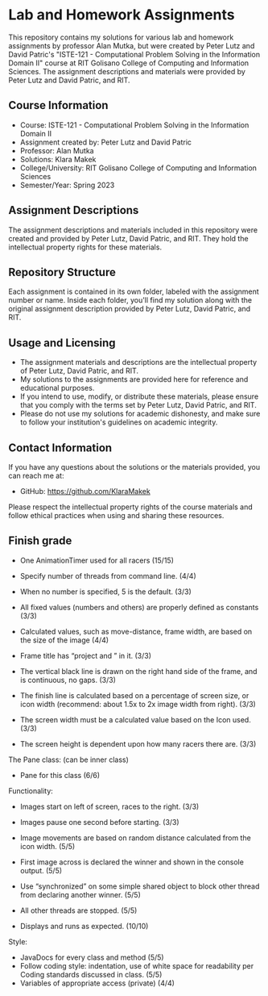 # Lab and Homework Assignments

This repository contains my solutions for various lab and homework assignments by professor Alan Mutka, but were created by Peter Lutz and David Patric's "ISTE-121 - Computational Problem Solving in the Information Domain II" course at RIT Golisano College of Computing and Information Sciences. The assignment descriptions and materials were provided by Peter Lutz and David Patric, and RIT.

## Course Information

- Course: ISTE-121 - Computational Problem Solving in the Information Domain II
- Assignment created by: Peter Lutz and David Patric
- Professor: Alan Mutka
- Solutions: Klara Makek
- College/University: RIT Golisano College of Computing and Information Sciences
- Semester/Year: Spring 2023

## Assignment Descriptions

The assignment descriptions and materials included in this repository were created and provided by Peter Lutz, David Patric, and RIT. They hold the intellectual property rights for these materials.

## Repository Structure

Each assignment is contained in its own folder, labeled with the assignment number or name. Inside each folder, you'll find my solution along with the original assignment description provided by Peter Lutz, David Patric, and RIT.

## Usage and Licensing

- The assignment materials and descriptions are the intellectual property of Peter Lutz, David Patric, and RIT.
- My solutions to the assignments are provided here for reference and educational purposes.
- If you intend to use, modify, or distribute these materials, please ensure that you comply with the terms set by Peter Lutz, David Patric, and RIT.
- Please do not use my solutions for academic dishonesty, and make sure to follow your institution's guidelines on academic integrity.

## Contact Information

If you have any questions about the solutions or the materials provided, you can reach me at:
- GitHub: https://github.com/KlaraMakek

Please respect the intellectual property rights of the course materials and follow ethical practices when using and sharing these resources.

## Finish grade

- One AnimationTimer used for all racers (15/15)
- Specify number of threads from command line. (4/4)
- When no number is specified, 5 is the default. (3/3)
- All fixed values (numbers and others) are properly defined as constants (3/3)
- Calculated values, such as move-distance, frame width, are based on the size of the image (4/4)
 
- Frame title has “project and <your name>” in it. (3/3)
- The vertical black line is drawn on the right hand side of the frame, and is continuous, no gaps. (3/3)
- The finish line is calculated based on a percentage of screen size, or icon width (recommend: about 1.5x to 2x image width from right). (3/3)
- The screen width must be a calculated value based on the Icon used. (3/3)
- The screen height is dependent upon how many racers there are. (3/3)

The Pane class: (can be inner class)

- Pane for this class  (6/6)
 
Functionality:

- Images start on left of screen, races to the right. (3/3)
- Images pause one second before starting. (3/3)
- Image movements are based on random distance calculated from the icon width. (5/5)
- First image across is declared the winner and shown in the console output. (5/5)
- Use “synchronized” on some simple shared object to block other thread from declaring another winner. (5/5)
- All other threads are stopped. (5/5)

- Displays and runs as expected. (10/10)

Style:

- JavaDocs for every class and method (5/5)
- Follow coding style: indentation, use of white space for readability per Coding standards discussed in class. (5/5)
- Variables of appropriate access (private) (4/4)
